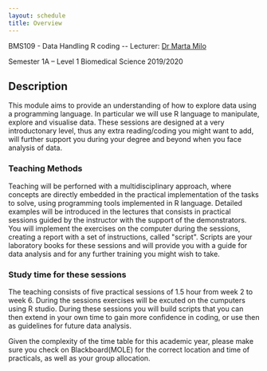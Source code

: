 ```yaml
---
layout: schedule
title: Overview
---
```


BMS109 - Data Handling R coding -- 
Lecturer: [Dr Marta Milo](https://www.sheffield.ac.uk/bms/research/milo)

Semester 1A – Level 1 Biomedical Science 2019/2020

## Description

This module aims to provide an understanding of how to explore data using a programming language. In particular we will use R language to manipulate, explore and visualise data. These sessions are designed at a very introductonary level, thus any extra reading/coding you might want to add, will further support you during your degree and beyond when you face analysis of data. 

### Teaching Methods 
Teaching will be perforned with a multidisciplinary approach, where concepts are directly embedded in the practical implementation of the tasks to solve, using programming tools implemented in R language. Detailed examples will be introduced in the lectures that consists in practical sessions guided by the instructor with the support of the demonstrators. You will implement the exercises on the computer during the sessions, creating a report with a set of instructions, called "script". Scripts are your laboratory books for these sessions and will provide you with a guide for data analysis and for any further training you might wish to take. 


### Study time for these sessions
The teaching consists of five practical sessions of 1.5 hour from week 2 to week 6. During the sessions exercises will be excuted on the cumputers using R studio. During these sessions you will build scripts that you can then extend in your own time to gain more confidence in coding, or use then as guidelines for future data analysis.   

Given the complexity of the time table for this academic year, please make sure you check on Blackboard(MOLE) for the correct location and time of practicals, as well as your group allocation. 
